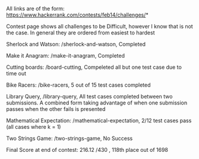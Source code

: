 All links are of the form: https://www.hackerrank.com/contests/feb14/challenges/*

Contest page shows all challenges to be Difficult, however I know that is not the case. In general they are ordered from easiest to hardest

Sherlock and Watson: /sherlock-and-watson, Completed

Make it Anagram: /make-it-anagram, Completed

Cutting boards: /board-cutting, Compeleted all but one test case due to time out

Bike Racers: /bike-racers, 5 out of 15 test cases completed

Library Query, /library-query, All test cases completed between two submissions. A combined form taking advantage of when one submission passes when the other fails is presented

Mathematical Expectation: /mathematical-expectation, 2/12 test cases pass (all cases where k = 1)

Two Strings Game: /two-strings-game, No Success

Final Score at end of contest: 216.12 /430 , 118th place out of 1698
